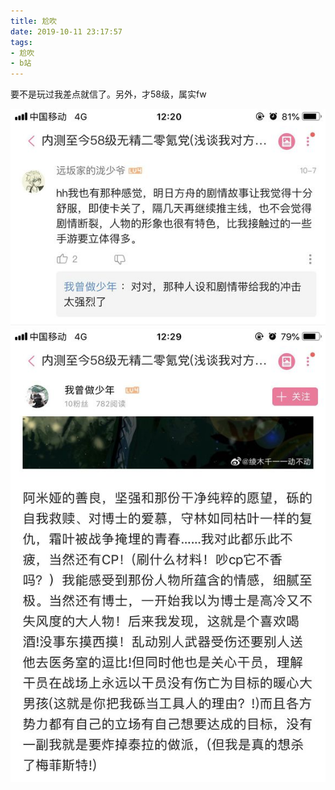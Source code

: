 ```yaml
---
title: 尬吹
date: 2019-10-11 23:17:57
tags:
- 尬吹
- b站
---
```


要不是玩过我差点就信了。另外，才58级，属实fw

![](2019-10-11-23-17/01.jpg)
![](2019-10-11-23-17/02.jpg)
